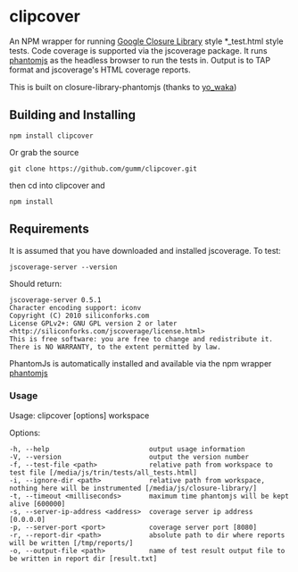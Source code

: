 clipcover
=======

An NPM wrapper for running [Google Closure Library](http://code.google.com/closure/library/index.html) style *_test.html style tests. Code
coverage is supported via the jscoverage package. It runs [phantomjs](http://code.google.com/p/phantomjs/) as the headless browser to run the tests in.
Output is to TAP format and jscoverage's HTML coverage reports.

This is built on closure-library-phantomjs (thanks to [yo_waka](https://github.com/waka))

Building and Installing
-----------------------

```shell
npm install clipcover
```

Or grab the source

```shell
git clone https://github.com/gumm/clipcover.git
```

then cd into clipcover and

```shell
npm install
```

Requirements
------------

It is assumed that you have downloaded and installed jscoverage. To test:
```shell
jscoverage-server --version
```
Should return:
```shell
jscoverage-server 0.5.1
Character encoding support: iconv
Copyright (C) 2010 siliconforks.com
License GPLv2+: GNU GPL version 2 or later <http://siliconforks.com/jscoverage/license.html>
This is free software: you are free to change and redistribute it.
There is NO WARRANTY, to the extent permitted by law.
```

PhantomJs is automatically installed and available via the npm wrapper [phantomjs](https://npmjs.org/package/phantomjs)

### Usage

Usage: clipcover [options] workspace <path to project root>

  Options:

    -h, --help                         output usage information
    -V, --version                      output the version number
    -f, --test-file <path>             relative path from workspace to test file [/media/js/trin/tests/all_tests.html]
    -i, --ignore-dir <path>            relative path from workspace, nothing here will be instrumented [/media/js/closure-library/]
    -t, --timeout <milliseconds>       maximum time phantomjs will be kept alive [600000]
    -s, --server-ip-address <address>  coverage server ip address [0.0.0.0]
    -p, --server-port <port>           coverage server port [8080]
    -r, --report-dir <path>            absolute path to dir where reports will be written [/tmp/reports/]
    -o, --output-file <path>           name of test result output file to be written in report dir [result.txt]